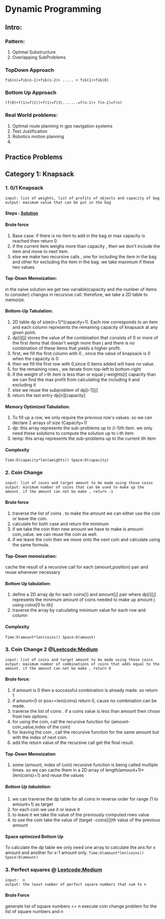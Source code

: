 # Dynamic Programming
## Intro:

### Pattern:
1. Optimal Substructure
2. Overlapping SubProblems

### TopDown Approach
`fib(n)=fib(n-1)+fib(n-2)+ ..... + fib(1)+fib(0)`
### Bottom Up Approach
`(f(0)+f(1)=f(2))+f(1)=f(3).......=f(n-1)+ f(n-2)=f(n)`
### Real World problems:
1. Optimal route planning in gps navigation systems
2. Text Justification
3. Robotics motion planning
4. 
## Practice Problems
## Category 1: Knapsack
### 1. 0/1 Knapsack 
````
input: list of weights, list of profits of objects and capacity of bag
output: maximum value that can be put in the bag  
````
#### Steps : [Solution](knapsack_01.py)
#### Brute force
1. Base case: if there is no item to add in the bag or max capacity is reached then return 0
2. if the current item weighs more than capacity , then we don't include the item and move to next item. 
3. else we make two recursive calls , one for including the item in the bag and other for excluding the item in the bag. we take maximum if these two values.
#### Top-Down Memoization:
in the naive solution we get two variable(capacity and the number of items to consider) changes in recursive call. therefore, we take a 2D table to memoize. 
#### Bottom-Up Tabulation: 
1. 2D table dp of size(n+1)*(capacity+1). Each row corresponds to an item and each column represents the remaining capacity of knapsack at any given point.
2. dp[i][j] stores the value of the combination that consists of 0 or more of the first items that doesn't weigh more than j and there is no combination of these items that yields a higher profit.
3. first, we fill the first column with 0 , since the value of knapsack is 0 when the capacity is 0
4. then we fill the first row with 0,since 0 items added will have no value. 
5. for the remaining rows , we iterate from top-left to bottom-right
6. if the weight of i-th item is less than or equal j-weights[i] capacity than we can find the max profit from calculating the including it and excluding it  
7. else we reuse the subproblem of dp[i-1][j]
8. return the last entry dp[n][capacity]
#### Memory Optimized Tabulation: 
1. To fill up a row, we only require the previous row's values. so we can declare 2 arrays of size (Capacity+1)
2. dp: this array represents the sub-problems up to (i-1)th item. we only need these solutions to compute the solution up to i-th item 
3. temp: this array represents the sub-problems up to the current ith item
#### Complexity
`Time:O(capacity*len(weights))
Space:O(capacity)`

### 2. Coin Change
````
input: list of coins and target amount to be made using those coins 
output: minimum number of coins that can be used to make up the amount. if the amount can not be make , return -1
````
#### Brute force
1. traverse the list of coins . to make the amount we can either use the coin or leave the coin.
2. calculate for both case and return the minimum
3. if we take the coin then new amount we have to make is amount-coin_value. we can reuse the coin as well. 
4. if we leave the coin then we move onto the next coin and calculate using the same formula.
#### Top-Down memoization:
cache the result of a recursive call for each (amount,position) pair and reuse whenever necessary
#### Bottom Up tabulation:
1. define a 2D array dp for each coins[i] and amount[j] pair where dp[i][j] represents the minimum amount of coins needed to make up amount j
using coins[0 to ith]
2. traverse the array by calculating minimum value for each row and column

#### Complexity
`Time:O(amount*len(coins))
Space:O(amount)`

### 3. Coin Change 2 @[Leetcode:Medium](https://leetcode.com/problems/coin-change-ii/)
````
input: list of coins and target amount to be made using those coins 
output: maximum number of combinations of coins that adds equal to the amount. if the amount can not be make , return 0
````
#### Brute force:
1. if amount is 0 then a successful combination is already made. so return 1
2. if amount<0 or pos>=len(coins) return 0, cause no combination can be made.
3. traverse the list of coins . if a coins value is less than amount then chose from two options. 
4. for using the coin,  call the recursive function for (amount-coin_value,index of the coin)
5. for leaving the coin , call the recursive function for the same amount but with the index of next coin.
6. add the return value of the recursive call get the final result.
#### Top-Down Memoization
1. some (amount, index of coin) recursive function is being called multiple times. so we can cache them in a 2D array of length(amount+1)*(len(coins)+1) and reuse the values
##### Bottom Up tabulation:
1. we can traverse the dp table for all coins in reverse order for range (1 to amount+1) as target
2. for each coin we use it or leave it
3. to leave it we take the value of the previously computed rows value 
4. to use the coin take the value of (target -coins[i])th value of the previous amount 
#### Space optimized Bottom Up
To calculate the dp table we only need one array to calculate the ans for x amount and another for x-1 amount only. 
`Time:O(amount*len(coins))
Space:O(amount)`

### 3. Perfect squares @ [Leetcode:Medium](https://leetcode.com/problems/perfect-squares)

````
input:  n 
output: the least number of perfect square numbers that sum to n
````
#### Brute Force
generate list of square numbers <= n
execute coin change problem for the list of square numbers and n